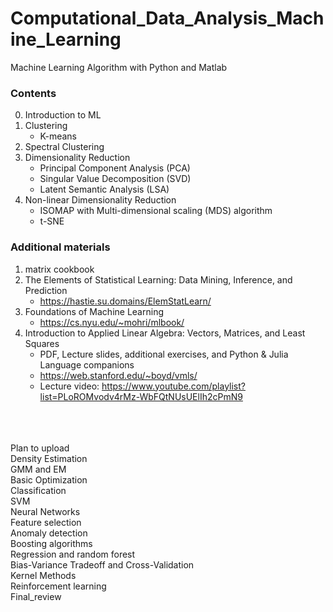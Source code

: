 # Computational_Data_Analysis_Machine_Learning
Machine Learning Algorithm with Python and Matlab
<br>
### Contents <br> 

0. Introduction to ML <br> 
1. Clustering <br> 
    - K-means <br> 
2. Spectral Clustering <br> 
3. Dimensionality Reduction <br> 
    - Principal Component Analysis (PCA) <br> 
    - Singular Value Decomposition (SVD) <br> 
    - Latent Semantic Analysis (LSA) <br> 
4. Non-linear Dimensionality Reduction <br> 
    - ISOMAP with Multi-dimensional scaling (MDS) algorithm <br> 
    - t-SNE <br> 


### Additional materials
1. matrix cookbook
2. The Elements of Statistical Learning: Data Mining, Inference, and Prediction
    - https://hastie.su.domains/ElemStatLearn/
3. Foundations of Machine Learning
    - https://cs.nyu.edu/~mohri/mlbook/
4. Introduction to Applied Linear Algebra: Vectors, Matrices, and Least Squares
    - PDF, Lecture slides, additional exercises, and Python & Julia Language companions
    - https://web.stanford.edu/~boyd/vmls/
    - Lecture video: https://www.youtube.com/playlist?list=PLoROMvodv4rMz-WbFQtNUsUElIh2cPmN9


<br> <br> <br> 
Plan to upload <br> 
Density Estimation <br>
GMM and EM <br>
Basic Optimization <br>
Classification <br>
SVM <br>
Neural Networks <br>
Feature selection <br>
Anomaly detection <br>
Boosting algorithms <br>
Regression and random forest <br>
Bias-Variance Tradeoff and Cross-Validation <br>
Kernel Methods <br>
Reinforcement learning <br>
Final_review <br>
